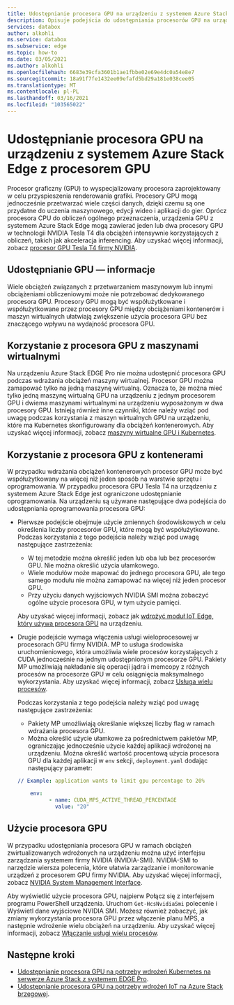 ```yaml
---
title: Udostępnianie procesora GPU na urządzeniu z systemem Azure Stack Edge z procesorem GPU Pro
description: Opisuje podejścia do udostępniania procesorów GPU na urządzeniu z systemem Azure Stack Edge w wersji brzegowej Pro.
services: databox
author: alkohli
ms.service: databox
ms.subservice: edge
ms.topic: how-to
ms.date: 03/05/2021
ms.author: alkohli
ms.openlocfilehash: 6683e39cfa3601b1ae1fbbe02e69e4dc0a54e8e7
ms.sourcegitcommit: 18a91f7fe1432ee09efafd5bd29a181e038cee05
ms.translationtype: MT
ms.contentlocale: pl-PL
ms.lasthandoff: 03/16/2021
ms.locfileid: "103565022"
---
```

# <a name="gpu-sharing-on-your-azure-stack-edge-pro-gpu-device"></a>Udostępnianie procesora GPU na urządzeniu z systemem Azure Stack Edge z procesorem GPU

Procesor graficzny (GPU) to wyspecjalizowany procesora zaprojektowany w celu przyspieszenia renderowania grafiki. Procesory GPU mogą jednocześnie przetwarzać wiele części danych, dzięki czemu są one przydatne do uczenia maszynowego, edycji wideo i aplikacji do gier. Oprócz procesora CPU do obliczeń ogólnego przeznaczenia, urządzenia GPU z systemem Azure Stack Edge mogą zawierać jeden lub dwa procesory GPU w technologii NVIDIA Tesla T4 dla obciążeń intensywnie korzystających z obliczeń, takich jak akceleracja inferencing. Aby uzyskać więcej informacji, zobacz [procesor GPU Tesla T4 firmy NVIDIA](https://www.nvidia.com/data-center/tesla-t4/).


## <a name="about-gpu-sharing"></a>Udostępnianie GPU — informacje

Wiele obciążeń związanych z przetwarzaniem maszynowym lub innymi obciążeniami obliczeniowymi może nie potrzebować dedykowanego procesora GPU. Procesory GPU mogą być współużytkowane i współużytkowane przez procesory GPU między obciążeniami kontenerów i maszyn wirtualnych ułatwiają zwiększenie użycia procesora GPU bez znaczącego wpływu na wydajność procesora GPU.  

## <a name="using-gpu-with-vms"></a>Korzystanie z procesora GPU z maszynami wirtualnymi

Na urządzeniu Azure Stack EDGE Pro nie można udostępnić procesora GPU podczas wdrażania obciążeń maszyny wirtualnej. Procesor GPU można zamapować tylko na jedną maszynę wirtualną. Oznacza to, że można mieć tylko jedną maszynę wirtualną GPU na urządzeniu z jednym procesorem GPU i dwiema maszynami wirtualnymi na urządzeniu wyposażonym w dwa procesory GPU. Istnieją również inne czynniki, które należy wziąć pod uwagę podczas korzystania z maszyn wirtualnych GPU na urządzeniu, które ma Kubernetes skonfigurowany dla obciążeń kontenerowych. Aby uzyskać więcej informacji, zobacz [maszyny wirtualne GPU i Kubernetes](azure-stack-edge-gpu-deploy-gpu-virtual-machine.md#gpu-vms-and-kubernetes).


## <a name="using-gpu-with-containers"></a>Korzystanie z procesora GPU z kontenerami

W przypadku wdrażania obciążeń kontenerowych procesor GPU może być współużytkowany na więcej niż jeden sposób na warstwie sprzętu i oprogramowania. W przypadku procesora GPU Tesla T4 na urządzeniu z systemem Azure Stack Edge jest ograniczone udostępnianie oprogramowania. Na urządzeniu są używane następujące dwa podejścia do udostępniania oprogramowania procesora GPU: 

- Pierwsze podejście obejmuje użycie zmiennych środowiskowych w celu określenia liczby procesorów GPU, które mogą być współużytkowane. Podczas korzystania z tego podejścia należy wziąć pod uwagę następujące zastrzeżenia:

    - W tej metodzie można określić jeden lub oba lub bez procesorów GPU. Nie można określić użycia ułamkowego.
    - Wiele modułów może mapować do jednego procesora GPU, ale tego samego modułu nie można zamapować na więcej niż jeden procesor GPU.
    - Przy użyciu danych wyjściowych NVIDIA SMI można zobaczyć ogólne użycie procesora GPU, w tym użycie pamięci.
    
    Aby uzyskać więcej informacji, zobacz jak [wdrożyć moduł IoT Edge, który używa procesora GPU](azure-stack-edge-gpu-configure-gpu-modules.md) na urządzeniu.

- Drugie podejście wymaga włączenia usługi wieloprocesowej w procesorach GPU firmy NVIDIA. MP to usługa środowiska uruchomieniowego, która umożliwia wiele procesów korzystających z CUDA jednocześnie na jednym udostępnionym procesorze GPU. Pakiety MP umożliwiają nakładanie się operacji jądra i memcopy z różnych procesów na procesorze GPU w celu osiągnięcia maksymalnego wykorzystania. Aby uzyskać więcej informacji, zobacz [Usługa wielu procesów](https://docs.nvidia.com/deploy/pdf/CUDA_Multi_Process_Service_Overview.pdf).

    Podczas korzystania z tego podejścia należy wziąć pod uwagę następujące zastrzeżenia:
    
    - Pakiety MP umożliwiają określanie większej liczby flag w ramach wdrażania procesora GPU.
    - Można określić użycie ułamkowe za pośrednictwem pakietów MP, ograniczając jednocześnie użycie każdej aplikacji wdrożonej na urządzeniu. Można określić wartość procentową użycia procesora GPU dla każdej aplikacji w `env` sekcji, `deployment.yaml` dodając następujący parametr: 

    ```yml
    // Example: application wants to limit gpu percentage to 20%
    
        env:
              - name: CUDA_MPS_ACTIVE_THREAD_PERCENTAGE 
                value: "20"    
    ```

## <a name="gpu-utilization"></a>Użycie procesora GPU
 
W przypadku udostępniania procesora GPU w ramach obciążeń zwirtualizowanych wdrożonych na urządzeniu można użyć interfejsu zarządzania systemem firmy NVIDIA (NVIDIA-SMI). NVIDIA-SMI to narzędzie wiersza polecenia, które ułatwia zarządzanie i monitorowanie urządzeń z procesorem GPU firmy NVIDIA. Aby uzyskać więcej informacji, zobacz [NVIDIA System Management Interface](https://developer.nvidia.com/nvidia-system-management-interface).

Aby wyświetlić użycie procesora GPU, najpierw Połącz się z interfejsem programu PowerShell urządzenia. Uruchom `Get-HcsNvidiaSmi` polecenie i Wyświetl dane wyjściowe NVIDIA SMI. Możesz również zobaczyć, jak zmiany wykorzystania procesora GPU przez włączenie planu MPS, a następnie wdrożenie wielu obciążeń na urządzeniu. Aby uzyskać więcej informacji, zobacz [Włączanie usługi wielu procesów](azure-stack-edge-gpu-connect-powershell-interface.md#enable-multi-process-service-mps).


## <a name="next-steps"></a>Następne kroki

- [Udostępnianie procesora GPU na potrzeby wdrożeń Kubernetes na serwerze Azure Stack z systemem EDGE Pro](azure-stack-edge-gpu-deploy-kubernetes-gpu-sharing.md).
- [Udostępnianie procesora GPU na potrzeby wdrożeń IoT na Azure Stack brzegowej](azure-stack-edge-gpu-deploy-iot-edge-gpu-sharing.md).
